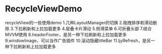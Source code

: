 # RecycleViewDemo
recycleView的一些使用demo
1.几种LayoutManager的切换
2.拖拽排序和滑动删除
3.下拉刷新和上拉加载更多
4.层叠卡片滑动
5.侧滑菜单
6.可折叠头部
7.结合MVVM使用
8.headerFooter，是另一种下拉刷新和上拉加载更多
9.windowImage，可以当作广告插件
10.滚动隐藏titleBar
11.ljyRefresh，是另一种下拉刷新和上拉加载更多
